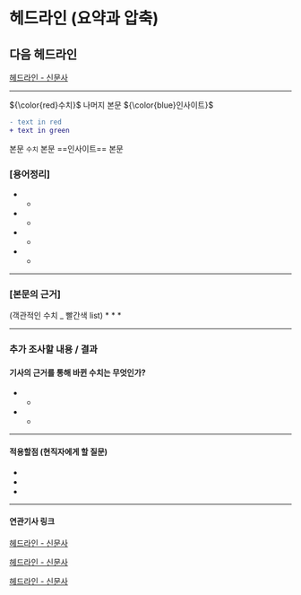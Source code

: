 # 헤드라인 (요약과 압축)
## 다음 헤드라인
[헤드라인 - 신문사](http://주소 "기사링크")

---

${\color{red}수치}$ 나머지 본문 ${\color{blue}인사이트}$

```diff
- text in red
+ text in green
```

본문 `수치` 본문 ==인사이트== 본문 

### [용어정리]
* 
    * 
* 
    * 
* 
    * 
* 
    * 

---

### [본문의 근거] 
(객관적인 수치 _ 빨간색 list)
* 
* 
* 

---

### 추가 조사할 내용 / 결과 
#### 기사의 근거를 통해 바뀐 수치는 무엇인가?
* 
    * 
* 
    * 

---

#### 적용할점 (현직자에게 할 질문)
* 
* 
* 
--- 
#### 연관기사 링크

[헤드라인 - 신문사](http://주소)

[헤드라인 - 신문사](http://주소)

[헤드라인 - 신문사](http://주소)

